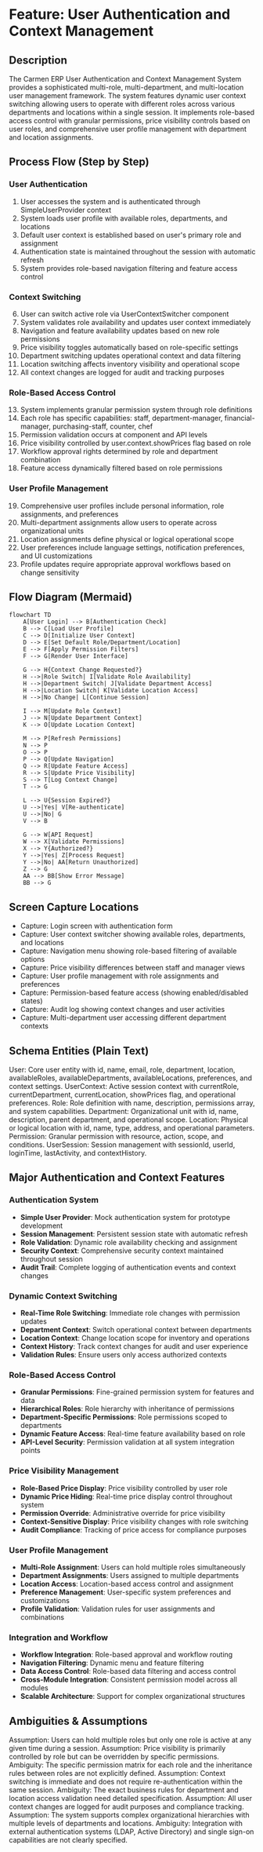 # Feature: User Authentication and Context Management

## Description
The Carmen ERP User Authentication and Context Management System provides a sophisticated multi-role, multi-department, and multi-location user management framework. The system features dynamic user context switching allowing users to operate with different roles across various departments and locations within a single session. It implements role-based access control with granular permissions, price visibility controls based on user roles, and comprehensive user profile management with department and location assignments.

## Process Flow (Step by Step)

### User Authentication
1. User accesses the system and is authenticated through SimpleUserProvider context
2. System loads user profile with available roles, departments, and locations
3. Default user context is established based on user's primary role and assignment
4. Authentication state is maintained throughout the session with automatic refresh
5. System provides role-based navigation filtering and feature access control

### Context Switching
6. User can switch active role via UserContextSwitcher component
7. System validates role availability and updates user context immediately
8. Navigation and feature availability updates based on new role permissions
9. Price visibility toggles automatically based on role-specific settings
10. Department switching updates operational context and data filtering
11. Location switching affects inventory visibility and operational scope
12. All context changes are logged for audit and tracking purposes

### Role-Based Access Control
13. System implements granular permission system through role definitions
14. Each role has specific capabilities: staff, department-manager, financial-manager, purchasing-staff, counter, chef
15. Permission validation occurs at component and API levels
16. Price visibility controlled by user.context.showPrices flag based on role
17. Workflow approval rights determined by role and department combination
18. Feature access dynamically filtered based on role permissions

### User Profile Management
19. Comprehensive user profiles include personal information, role assignments, and preferences
20. Multi-department assignments allow users to operate across organizational units
21. Location assignments define physical or logical operational scope
22. User preferences include language settings, notification preferences, and UI customizations
23. Profile updates require appropriate approval workflows based on change sensitivity

## Flow Diagram (Mermaid)
```mermaid
flowchart TD
    A[User Login] --> B[Authentication Check]
    B --> C[Load User Profile]
    C --> D[Initialize User Context]
    D --> E[Set Default Role/Department/Location]
    E --> F[Apply Permission Filters]
    F --> G[Render User Interface]

    G --> H{Context Change Requested?}
    H -->|Role Switch| I[Validate Role Availability]
    H -->|Department Switch| J[Validate Department Access]
    H -->|Location Switch| K[Validate Location Access]
    H -->|No Change| L[Continue Session]

    I --> M[Update Role Context]
    J --> N[Update Department Context]
    K --> O[Update Location Context]

    M --> P[Refresh Permissions]
    N --> P
    O --> P
    P --> Q[Update Navigation]
    Q --> R[Update Feature Access]
    R --> S[Update Price Visibility]
    S --> T[Log Context Change]
    T --> G

    L --> U{Session Expired?}
    U -->|Yes| V[Re-authenticate]
    U -->|No| G
    V --> B

    G --> W[API Request]
    W --> X[Validate Permissions]
    X --> Y{Authorized?}
    Y -->|Yes| Z[Process Request]
    Y -->|No| AA[Return Unauthorized]
    Z --> G
    AA --> BB[Show Error Message]
    BB --> G
```

## Screen Capture Locations
- Capture: Login screen with authentication form
- Capture: User context switcher showing available roles, departments, and locations
- Capture: Navigation menu showing role-based filtering of available options
- Capture: Price visibility differences between staff and manager views
- Capture: User profile management with role assignments and preferences
- Capture: Permission-based feature access (showing enabled/disabled states)
- Capture: Audit log showing context changes and user activities
- Capture: Multi-department user accessing different department contexts

## Schema Entities (Plain Text)
User: Core user entity with id, name, email, role, department, location, availableRoles, availableDepartments, availableLocations, preferences, and context settings.
UserContext: Active session context with currentRole, currentDepartment, currentLocation, showPrices flag, and operational preferences.
Role: Role definition with name, description, permissions array, and system capabilities.
Department: Organizational unit with id, name, description, parent department, and operational scope.
Location: Physical or logical location with id, name, type, address, and operational parameters.
Permission: Granular permission with resource, action, scope, and conditions.
UserSession: Session management with sessionId, userId, loginTime, lastActivity, and contextHistory.

## Major Authentication and Context Features

### Authentication System
- **Simple User Provider**: Mock authentication system for prototype development
- **Session Management**: Persistent session state with automatic refresh
- **Role Validation**: Dynamic role availability checking and assignment
- **Security Context**: Comprehensive security context maintained throughout session
- **Audit Trail**: Complete logging of authentication events and context changes

### Dynamic Context Switching
- **Real-Time Role Switching**: Immediate role changes with permission updates
- **Department Context**: Switch operational context between departments
- **Location Context**: Change location scope for inventory and operations
- **Context History**: Track context changes for audit and user experience
- **Validation Rules**: Ensure users only access authorized contexts

### Role-Based Access Control
- **Granular Permissions**: Fine-grained permission system for features and data
- **Hierarchical Roles**: Role hierarchy with inheritance of permissions
- **Department-Specific Permissions**: Role permissions scoped to departments
- **Dynamic Feature Access**: Real-time feature availability based on role
- **API-Level Security**: Permission validation at all system integration points

### Price Visibility Management
- **Role-Based Price Display**: Price visibility controlled by user role
- **Dynamic Price Hiding**: Real-time price display control throughout system
- **Permission Override**: Administrative override for price visibility
- **Context-Sensitive Display**: Price visibility changes with role switching
- **Audit Compliance**: Tracking of price access for compliance purposes

### User Profile Management
- **Multi-Role Assignment**: Users can hold multiple roles simultaneously
- **Department Assignments**: Users assigned to multiple departments
- **Location Access**: Location-based access control and assignment
- **Preference Management**: User-specific system preferences and customizations
- **Profile Validation**: Validation rules for user assignments and combinations

### Integration and Workflow
- **Workflow Integration**: Role-based approval and workflow routing
- **Navigation Filtering**: Dynamic menu and feature filtering
- **Data Access Control**: Role-based data filtering and access control
- **Cross-Module Integration**: Consistent permission model across all modules
- **Scalable Architecture**: Support for complex organizational structures

## Ambiguities & Assumptions
Assumption: Users can hold multiple roles but only one role is active at any given time during a session.
Assumption: Price visibility is primarily controlled by role but can be overridden by specific permissions.
Ambiguity: The specific permission matrix for each role and the inheritance rules between roles are not explicitly defined.
Assumption: Context switching is immediate and does not require re-authentication within the same session.
Ambiguity: The exact business rules for department and location access validation need detailed specification.
Assumption: All user context changes are logged for audit purposes and compliance tracking.
Assumption: The system supports complex organizational hierarchies with multiple levels of departments and locations.
Ambiguity: Integration with external authentication systems (LDAP, Active Directory) and single sign-on capabilities are not clearly specified.